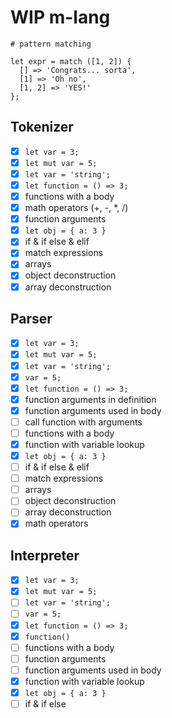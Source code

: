 # WIP m-lang

```
# pattern matching

let expr = match ([1, 2]) {
  [] => 'Congrats... sorta',
  [1] => 'Oh no',
  [1, 2] => 'YES!'
};

```


## Tokenizer

- [x] `let var = 3;`
- [x] `let mut var = 5;`
- [x] `let var = 'string';`
- [x] `let function = () => 3;`
- [x] functions with a body
- [x] math operators (+, -, *, /)
- [x] function arguments
- [x] `let obj = { a: 3 }`
- [x] if & if else & elif
- [x] match expressions
- [x] arrays
- [x] object deconstruction
- [x] array deconstruction

## Parser

- [x] `let var = 3;`
- [x] `let mut var = 5;`
- [x] `let var = 'string';`
- [x] `var = 5;`
- [x] `let function = () => 3;`
- [x] function arguments in definition
- [x] function arguments used in body
- [ ] call function with arguments
- [ ] functions with a body
- [x] function with variable lookup
- [x] `let obj = { a: 3 }`
- [ ] if & if else & elif
- [ ] match expressions
- [ ] arrays
- [ ] object deconstruction
- [ ] array deconstruction
- [x] math operators

## Interpreter

- [x] `let var = 3;`
- [x] `let mut var = 5;`
- [ ] `let var = 'string';`
- [ ] `var = 5;`
- [x] `let function = () => 3;`
- [x] `function()`
- [ ] functions with a body
- [ ] function arguments
- [ ] function arguments used in body
- [x] function with variable lookup
- [x] `let obj = { a: 3 }`
- [ ] if & if else
